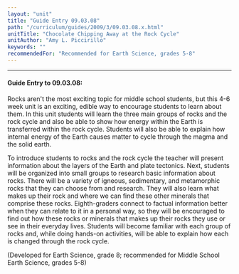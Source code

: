 ```yaml
---
layout: "unit"
title: "Guide Entry 09.03.08"
path: "/curriculum/guides/2009/3/09.03.08.x.html"
unitTitle: "Chocolate Chipping Away at the Rock Cycle"
unitAuthor: "Amy L. Piccirillo"
keywords: ""
recommendedFor: "Recommended for Earth Science, grades 5-8"
---
```

<body>
<hr/>
<h4>
Guide Entry to 09.03.08:
</h4>
<p>Rocks aren't the most exciting topic for middle school students, but this 4-6 week unit is an exciting, edible way to encourage students to learn about them. In this unit students will learn the three main groups of rocks and the rock cycle and also be able to show how energy within the Earth is transferred within the rock cycle. Students will also be able to explain how internal energy of the Earth causes matter to cycle through the magma and the solid earth.</p>
<p>
To introduce students to rocks and the rock cycle the teacher will present information about the layers of the Earth and plate tectonics. Next, students will be organized into small groups to research basic information about rocks. There will be a variety of igneous, sedimentary, and metamorphic rocks that they can choose from and research. They will also learn what makes up their rock and where we can find these other minerals that comprise these rocks. Eighth-graders connect to factual information better when they can relate to it in a personal way, so they will be encouraged to find out how these rocks or minerals that makes up their rocks they use or see in their everyday lives. Students will become familiar with each group of rocks and, while doing hands-on activities, will be able to explain how each is changed through the rock cycle.
</p>
<p>
(Developed for Earth Science, grade 8; recommended for Middle School Earth Science, grades 5-8)
</p>
</body>
